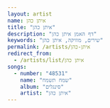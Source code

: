```yaml
---
layout: artist
name: איתן כהן
title: "איתן כהן"
description: "דף האמן איתן כהן"
keywords: "שירים, מוזיקה, איתן כהן"
permalink: /artists/איתן-כהן
redirect_from:
  - /artists/list/איתן כהן
songs:
  - number: "48531"
    name: "שמח תשמח"
    album: "סינגלים"
    artist: "איתן כהן"
---
```


